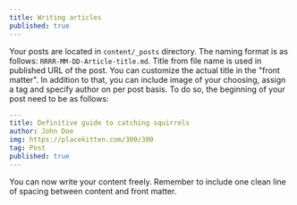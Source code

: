 ```yaml
---
title: Writing articles
published: true
---
```


Your posts are located in `content/_posts` directory. The naming format is as follows: `RRRR-MM-DD-Article-title.md`.
Title from file name is used in published URL of the post. You can customize the actual title in the "front matter".
In addition to that, you can include image of your choosing, assign a tag and specify author on per post basis.
To do so, the beginning of your post need to be as follows:

```yaml
---
title: Definitive guide to catching squirrels
author: John Doe
img: https://placekitten.com/300/300
tag: Post
published: true
---
```

You can now write your content freely. Remember to include one clean line of spacing between content and front matter.
